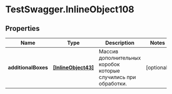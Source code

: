 # TestSwagger.InlineObject108

## Properties

Name | Type | Description | Notes
------------ | ------------- | ------------- | -------------
**additionalBoxes** | [**[InlineObject43]**](InlineObject43.md) | Массив дополнительных коробок которые случились при обработки. | [optional] 


